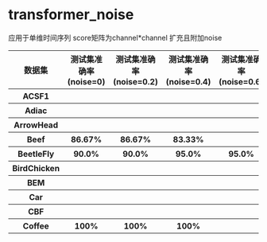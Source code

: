 # transformer_noise
应用于单维时间序列 score矩阵为channel*channel 扩充且附加noise
<table>
  <tr>
      <th>数据集</th>
      <th>测试集准确率(noise=0)</th>
      <th>测试集准确率(noise=0.2)</th>
      <th>测试集准确率(noise=0.4)</th>
      <th>测试集准确率(noise=0.6)</th>
  </tr>
  <tr>
      <th>ACSF1</th>  <th></th> <th></th> <th></th> <th></th>
  </tr>
  <tr>
      <th>Adiac</th>  <th></th> <th></th> <th></th> <th></th>
  </tr>
  <tr>
      <th>ArrowHead</th>  <th></th> <th></th> <th></th> <th></th>
  </tr>
  <tr>
      <th>Beef</th>  <th>86.67%</th> <th>86.67%</th> <th>83.33%</th> <th></th>
  </tr>
  <tr>
      <th>BeetleFly</th>  <th>90.0%</th> <th>90.0%</th> <th>95.0%</th> <th>95.0%</th>
  </tr>
  <tr>
      <th>BirdChicken</th>  <th></th> <th></th> <th></th> <th></th>
  </tr>
  <tr>
      <th>BEM</th>  <th></th> <th></th> <th></th> <th></th>
  </tr>
  <tr>
      <th>Car</th>  <th></th> <th></th> <th></th> <th></th>
  </tr>
  <tr>
      <th>CBF</th>  <th></th> <th></th> <th></th> <th></th>
  </tr>
  <tr>
      <th>Coffee</th>  <th>100%</th> <th>100%</th> <th>100%</th> <th></th>
  </tr>
  
</table>

